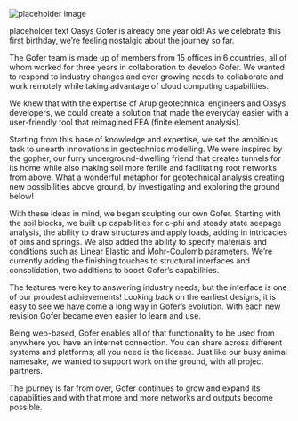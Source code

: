 <!---# Webinar--->

![placeholder image](https://b2c-templates-arup.s3-eu-west-1.amazonaws.com/gofer/Birthday_Version_1.gif)

placeholder text 
Oasys Gofer is already one year old! As we celebrate this first birthday, we’re feeling nostalgic about the journey so far.

The Gofer team is made up of members from 15 offices in 6 countries, all of whom worked for three years in collaboration to develop Gofer. We wanted to respond to industry changes and ever growing needs to collaborate and work remotely while taking advantage of cloud computing capabilities.

We knew that with the expertise of Arup geotechnical engineers and Oasys developers, we could create a solution that made the everyday easier with a user-friendly tool that reimagined FEA (finite element analysis).

Starting from this base of knowledge and expertise, we set the ambitious task to unearth innovations in geotechnics modelling. We were inspired by the gopher, our furry underground-dwelling friend that creates tunnels for its home while also making soil more fertile and facilitating root networks from above. What a wonderful metaphor for geotechnical analysis creating new possibilities above ground, by investigating and exploring the ground below!

With these ideas in mind, we began sculpting our own Gofer. Starting with the soil blocks, we built up capabilities for c-phi and steady state seepage analysis, the ability to draw structures and apply loads, adding in intricacies of pins and springs. We also added the ability to specify materials and conditions such as Linear Elastic and Mohr-Coulomb parameters. We’re currently adding the finishing touches to structural interfaces and consolidation, two additions to boost Gofer’s capabilities.

The features were key to answering industry needs, but the interface is one of our proudest achievements! Looking back on the earliest designs, it is easy to see we have come a long way in Gofer’s evolution. With each new revision Gofer became even easier to learn and use.

Being web-based, Gofer enables all of that functionality to be used from anywhere you have an internet connection. You can share across different systems and platforms; all you need is the license. Just like our busy animal namesake, we wanted to support work on the ground, with all project partners.

The journey is far from over, Gofer continues to grow and expand its capabilities and with that more and more networks and outputs become possible.
